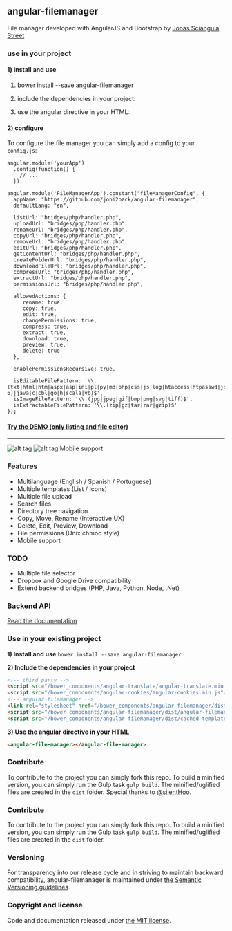 ## angular-filemanager
File manager developed with AngularJS and Bootstrap by [Jonas Sciangula Street](https://github.com/joni2back)

### use in your project

#### 1) install and use
1) bower install --save angular-filemanager
2) include the dependencies in your project:

    <!-- third party -->
    <script src="/bower_components/angular-translate/angular-translate.min.js"></script>
    <script src="/bower_components/angular-cookies/angular-cookies.min.js"></script>
    
    <!-- angular-filemanager -->
    <link rel="stylesheet" href="/bower_components/angular-filemanager/dist/angular-filemanager.css">
    <script src="/bower_components/angular-filemanager/dist/angular-filemanager.min.js"></script>
    <script src="/bower_components/angular-filemanager/dist/cached-templates.js"></script>
3) use the angular directive in your HTML:

    <angular-file-manager></angular-file-manager>
    
#### 2) configure

To configure the file manager you can simply add a config to your `config.js`:

    angular.module('yourApp')
      .config(function() {
        // ...
      });
    
    angular.module('FileManagerApp').constant("fileManagerConfig", {
      appName: "https://github.com/joni2back/angular-filemanager",
      defaultLang: "en",
    
      listUrl: "bridges/php/handler.php",
      uploadUrl: "bridges/php/handler.php",
      renameUrl: "bridges/php/handler.php",
      copyUrl: "bridges/php/handler.php",
      removeUrl: "bridges/php/handler.php",
      editUrl: "bridges/php/handler.php",
      getContentUrl: "bridges/php/handler.php",
      createFolderUrl: "bridges/php/handler.php",
      downloadFileUrl: "bridges/php/handler.php",
      compressUrl: "bridges/php/handler.php",
      extractUrl: "bridges/php/handler.php",
      permissionsUrl: "bridges/php/handler.php",
      
      allowedActions: {
         rename: true,
         copy: true,
         edit: true,
         changePermissions: true,
         compress: true,
         extract: true,
         download: true,
         preview: true,
         delete: true
      },
      
      enablePermissionsRecursive: true,
    
      isEditableFilePattern: '\\.(txt|html|htm|aspx|asp|ini|pl|py|md|php|css|js|log|htaccess|htpasswd|json|sql|xml|xslt|sh|rb|as|bat|cmd|coffee|php[3-6]|java|c|cbl|go|h|scala|vb)$',
      isImageFilePattern: '\\.(jpg|jpeg|gif|bmp|png|svg|tiff)$',
      isExtractableFilePattern: '\\.(zip|gz|tar|rar|gzip)$'
    });

#### [Try the DEMO (only listing and file editor)](http://zendelsolutions.com/zendel/projects/angular-filemanager)
---------
![alt tag](https://raw.githubusercontent.com/joni2back/angular-filemanager/master/angular-filemanager.png)
![alt tag](https://raw.githubusercontent.com/joni2back/angular-filemanager/master/angular-filemanager-mobile.png) Mobile support

### Features
  - Multilanguage (English / Spanish / Portuguese)
  - Multiple templates (List / Icons)
  - Multiple file upload
  - Search files
  - Directory tree navigation
  - Copy, Move, Rename (Interactive UX)
  - Delete, Edit, Preview, Download
  - File permissions (Unix chmod style)
  - Mobile support

### TODO
  - Multiple file selector
  - Dropbox and Google Drive compatibility
  - Extend backend bridges (PHP, Java, Python, Node, .Net)

### Backend API
[Read the documentation](API.md)

### Use in your existing project
**1) Install and use**
```bower install --save angular-filemanager```

**2) Include the dependencies in your project**
```html
<!-- third party -->
<script src="/bower_components/angular-translate/angular-translate.min.js"></script>
<script src="/bower_components/angular-cookies/angular-cookies.min.js"></script>
<!-- angular-filemanager -->
<link rel="stylesheet" href="/bower_components/angular-filemanager/dist/angular-filemanager.css">
<script src="/bower_components/angular-filemanager/dist/angular-filemanager.min.js"></script>
<script src="/bower_components/angular-filemanager/dist/cached-templates.js"></script>
```

**3) Use the angular directive in your HTML**
```html
<angular-file-manager></angular-file-manager>
```

### Contribute
To contribute to the project you can simply fork this repo. To build a minified version, you can simply run the Gulp 
task `gulp build`. The minified/uglified files are created in the `dist` folder. 
Special thanks to [@silentHoo](https://github.com/silentHoo).

### Contribute
To contribute to the project you can simply fork this repo. To build a minified version, you can simply run the Gulp 
task `gulp build`. The minified/uglified files are created in the `dist` folder.

### Versioning
For transparency into our release cycle and in striving to maintain backward compatibility, angular-filemanager is 
maintained under [the Semantic Versioning guidelines](http://semver.org/).

### Copyright and license
Code and documentation released under [the MIT license](https://github.com/joni2back/angular-filemanager/blob/master/LICENSE).